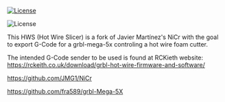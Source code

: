 [![License](http://img.shields.io/:license-gpl-blue.svg)](http://opensource.org/licenses/GPL-2.0)

![License](http://es.creativecommons.org/blog/wp-content/uploads/2013/04/by-sa_petit.png)


This HWS (Hot Wire Slicer) is a fork of Javier Martínez's NiCr with the goal to export G-Code for a grbl-mega-5x controling a hot wire foam cutter.

The intended G-Code sender to be used is found at RCKieth website: https://rckeith.co.uk/download/grbl-hot-wire-firmware-and-software/


https://github.com/JMG1/NiCr

https://github.com/fra589/grbl-Mega-5X
